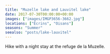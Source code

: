 ```yaml
---
title: "Muzelle lake and Lauvitel lake"
date: 2017-07-30T00:00:00+00:00
images: ["images/IMGP3656-3662.jpg"]
locations: ["Écrins", "Oisans"]
seasons: "Summer"
seealso: "posts/lake-lauvitel"
---
```


Hike with a night stay at the refuge de la Muzelle.
